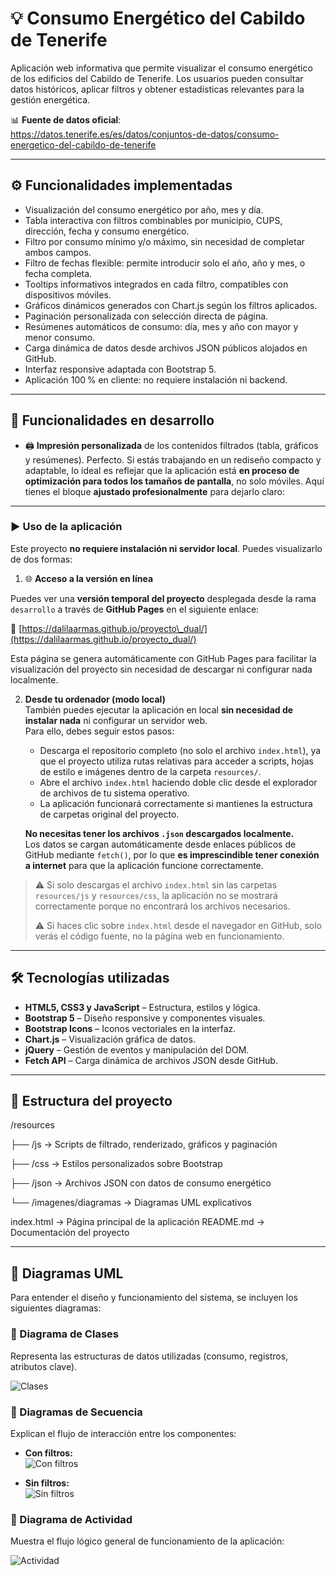 # 💡 Consumo Energético del Cabildo de Tenerife

Aplicación web informativa que permite visualizar el consumo energético de los edificios del Cabildo de Tenerife. Los usuarios pueden consultar datos históricos, aplicar filtros y obtener estadísticas relevantes para la gestión energética.

📊 **Fuente de datos oficial**:  
https://datos.tenerife.es/es/datos/conjuntos-de-datos/consumo-energetico-del-cabildo-de-tenerife

---

## ⚙️ Funcionalidades implementadas

* Visualización del consumo energético por año, mes y día.
* Tabla interactiva con filtros combinables por municipio, CUPS, dirección, fecha y consumo energético.
* Filtro por consumo mínimo y/o máximo, sin necesidad de completar ambos campos.
* Filtro de fechas flexible: permite introducir solo el año, año y mes, o fecha completa.
* Tooltips informativos integrados en cada filtro, compatibles con dispositivos móviles.
* Gráficos dinámicos generados con Chart.js según los filtros aplicados.
* Paginación personalizada con selección directa de página.
* Resúmenes automáticos de consumo: día, mes y año con mayor y menor consumo.
* Carga dinámica de datos desde archivos JSON públicos alojados en GitHub.
* Interfaz responsive adaptada con Bootstrap 5.
* Aplicación 100 % en cliente: no requiere instalación ni backend.

---

## 🚧 Funcionalidades en desarrollo

* 🖨️ **Impresión personalizada** de los contenidos filtrados (tabla, gráficos y resúmenes).
Perfecto. Si estás trabajando en un rediseño compacto y adaptable, lo ideal es reflejar que la aplicación está **en proceso de optimización para todos los tamaños de pantalla**, no solo móviles. Aquí tienes el bloque **ajustado profesionalmente** para dejarlo claro:

---

### ▶️ Uso de la aplicación

Este proyecto **no requiere instalación ni servidor local**. Puedes visualizarlo de dos formas:

1. 🌐 **Acceso a la versión en línea**

Puedes ver una **versión temporal del proyecto** desplegada desde la rama `desarrollo` a través de **GitHub Pages** en el siguiente enlace:

🔗 [https://dalilaarmas.github.io/proyecto\_dual/](https://dalilaarmas.github.io/proyecto_dual/)

Esta página se genera automáticamente con GitHub Pages para facilitar la visualización del proyecto sin necesidad de descargar ni configurar nada localmente.

2. **Desde tu ordenador (modo local)**  
   También puedes ejecutar la aplicación en local **sin necesidad de instalar nada** ni configurar un servidor web.  
   Para ello, debes seguir estos pasos:

   - Descarga el repositorio completo (no solo el archivo `index.html`), ya que el proyecto utiliza rutas relativas para acceder a scripts, hojas de estilo e imágenes dentro de la carpeta `resources/`.
   - Abre el archivo `index.html` haciendo doble clic desde el explorador de archivos de tu sistema operativo.
   - La aplicación funcionará correctamente si mantienes la estructura de carpetas original del proyecto.

   **No necesitas tener los archivos `.json` descargados localmente.**  
   Los datos se cargan automáticamente desde enlaces públicos de GitHub mediante `fetch()`, por lo que **es imprescindible tener conexión a internet** para que la aplicación funcione correctamente.

> ⚠️ Si solo descargas el archivo `index.html` sin las carpetas `resources/js` y `resources/css`, la aplicación no se mostrará correctamente porque no encontrará los archivos necesarios.  
>
> ⚠️ Si haces clic sobre `index.html` desde el navegador en GitHub, solo verás el código fuente, no la página web en funcionamiento.


---

## 🛠️ Tecnologías utilizadas

- **HTML5, CSS3 y JavaScript** – Estructura, estilos y lógica.
- **Bootstrap 5** – Diseño responsive y componentes visuales.
- **Bootstrap Icons** – Iconos vectoriales en la interfaz.
- **Chart.js** – Visualización gráfica de datos.
- **jQuery** – Gestión de eventos y manipulación del DOM.
- **Fetch API** – Carga dinámica de archivos JSON desde GitHub.

---

## 📁 Estructura del proyecto

/resources

├── /js → Scripts de filtrado, renderizado, gráficos y paginación

├── /css → Estilos personalizados sobre Bootstrap

├── /json → Archivos JSON con datos de consumo energético

└── /imagenes/diagramas → Diagramas UML explicativos

index.html → Página principal de la aplicación
README.md → Documentación del proyecto


---

## 🧩 Diagramas UML

Para entender el diseño y funcionamiento del sistema, se incluyen los siguientes diagramas:

### 🧱 Diagrama de Clases
Representa las estructuras de datos utilizadas (consumo, registros, atributos clave).

![Clases](resources/imagenes/diagramas/diagrama_de_clases_v2.png)

### 🔁 Diagramas de Secuencia
Explican el flujo de interacción entre los componentes:

- **Con filtros:**  
  ![Con filtros](resources/imagenes/diagramas/diagrama_comportamiento_secuencial_filtros.png)

- **Sin filtros:**  
  ![Sin filtros](resources/imagenes/diagramas/diagrama_comportamiento_secuencial_sin_filtrar.png)

### 🔄 Diagrama de Actividad
Muestra el flujo lógico general de funcionamiento de la aplicación:

![Actividad](resources/imagenes/diagramas/diagrama_comportamiento_actividad.drawio.png)
